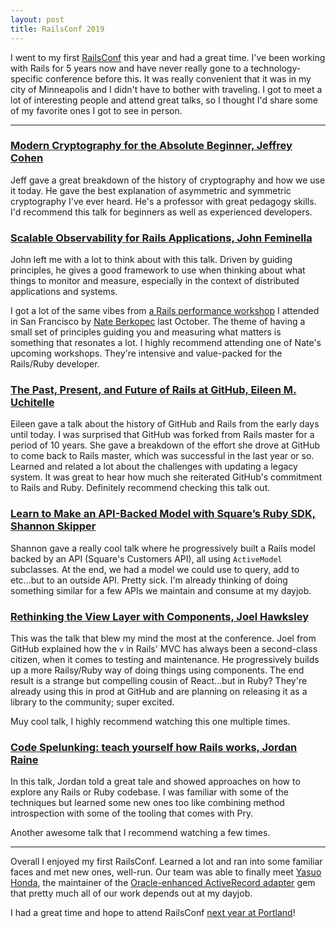 ```yaml
---
layout: post
title: RailsConf 2019
---
```


I went to my first [RailsConf](https://railsconf.com/) this year and had a great time. I've been working with Rails for 5 years now and have never really gone to a technology-specific conference before this. It was really convenient that it was in my city of Minneapolis and I didn't have to bother with traveling. I got to meet a lot of interesting people and attend great talks, so I thought I'd share some of my favorite ones I got to see in person.

---

### [Modern Cryptography for the Absolute Beginner, Jeffrey Cohen](https://railsconf.com/program/sessions#session-804)

Jeff gave a great breakdown of the history of cryptography and how we use it today. He gave the best explanation of asymmetric and symmetric cryptography I've ever heard. He's a professor with great pedagogy skills. I'd recommend this talk for beginners as well as experienced developers.

### [Scalable Observability for Rails Applications, John Feminella](https://railsconf.com/program/sessions#session-812)

John left me with a lot to think about with this talk. Driven by guiding principles, he gives a good framework to use when thinking about what things to monitor and measure, especially in the context of distributed applications and systems.

I got a lot of the same vibes from [a Rails performance workshop](https://www.railsspeed.com/) I attended in San Francisco by [Nate Berkopec](https://twitter.com/nateberkopec) last October. The theme of having a small set of principles guiding you and measuring what matters is something that resonates a lot. I highly recommend attending one of Nate's upcoming workshops. They're intensive and value-packed for the Rails/Ruby developer.

### [The Past, Present, and Future of Rails at GitHub, Eileen M. Uchitelle](https://railsconf.com/program/sessions#session-769)

Eileen gave a talk about the history of GitHub and Rails from the early days until today. I was surprised that GitHub was forked from Rails master for a period of 10 years. She gave a breakdown of the effort she drove at GitHub to come back to Rails master, which was successful in the last year or so. Learned and related a lot about the challenges with updating a legacy system. It was great to hear how much she reiterated GitHub's commitment to Rails and Ruby. Definitely recommend checking this talk out.

### [Learn to Make an API-Backed Model with Square’s Ruby SDK, Shannon Skipper](https://railsconf.com/program/sessions#session-845)

Shannon gave a really cool talk where he progressively built a Rails model backed by an API (Square's Customers API), all using `ActiveModel` subclasses. At the end, we had a model we could use to query, add to etc...but to an outside API. Pretty sick. I'm already thinking of doing something similar for a few APIs we maintain and consume at my dayjob.

### [Rethinking the View Layer with Components, Joel Hawksley](https://railsconf.com/program/sessions#session-810)

This was the talk that blew my mind the most at the conference. Joel from GitHub explained how the `v` in Rails' MVC has always been a second-class citizen, when it comes to testing and maintenance. He progressively builds up a more Railsy/Ruby way of doing things using components. The end result is a strange but compelling cousin of React...but in Ruby? They're already using this in prod at GitHub and are planning on releasing it as a library to the community; super excited.

Muy cool talk, I highly recommend watching this one multiple times.

### [Code Spelunking: teach yourself how Rails works, Jordan Raine](https://railsconf.com/program/sessions#session-749)

In this talk, Jordan told a great tale and showed approaches on how to explore any Rails or Ruby codebase. I was familiar with some of the techniques but learned some new ones too like combining method introspection with some of the tooling that comes with Pry.

Another awesome talk that I recommend watching a few times.

---

Overall I enjoyed my first RailsConf. Learned a lot and ran into some familiar faces and met new ones, well-run. Our team was able to finally meet [Yasuo Honda](https://github.com/yahonda), the maintainer of the [Oracle-enhanced ActiveRecord adapter](https://github.com/rsim/oracle-enhanced) gem that pretty much all of our work depends out at my dayjob.

I had a great time and hope to attend RailsConf [next year at Portland](https://twitter.com/railsconf/status/1124071989113688065)!
